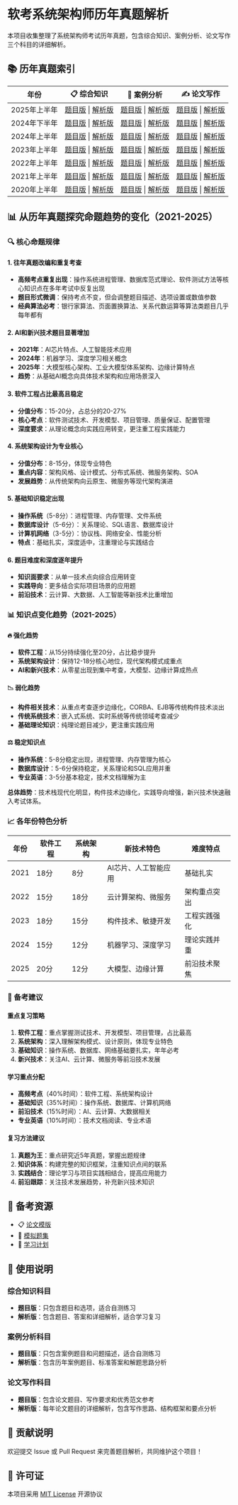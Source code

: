 # 软考系统架构师历年真题解析

本项目收集整理了系统架构师考试历年真题，包含综合知识、案例分析、论文写作三个科目的详细解析。

## 📚 历年真题索引

| 年份 | 📋 综合知识 | 📝 案例分析 | ✍️ 论文写作 |
|------|-------------|-------------|-------------|
| 2025年上半年 | [题目版](2025_first/comprehensive_knowledge_questions_only.md) \| [解析版](2025_first/comprehensive_knowledge.md) | [题目版](2025_first/case_analysis_questions_only.md) \| [解析版](2025_first/case_analysis.md) | [题目版](2025_first/lecture_writting.md) \| [解析版](2025_first/lecture_detail/) |
| 2024年下半年 | [题目版](2024_second/comprehensive_knowledge_questions_only.md) \| [解析版](2024_second/comprehensive_knowledge.md) | [题目版](2024_second/case_analysis_questions_only.md) \| [解析版](2024_second/case_analysis.md) | [题目版](2024_second/lecture_writting.md) \| [解析版](2024_second/lecture_detail/) |
| 2024年上半年 | [题目版](2024_first/comprehensive_knowledge_questions_only.md) \| [解析版](2024_first/comprehensive_knowledge.md) | [题目版](2024_first/case_analysis_questions_only.md) \| [解析版](2024_first/case_analysis.md) | [题目版](2024_first/lecture_writting.md) \| [解析版](2024_first/lecture_detail/) |
| 2023年上半年 | [题目版](2023_first/comprehensive_knowledge_questions_only.md) \| [解析版](2023_first/comprehensive_knowledge.md) | [题目版](2023_first/case_analysis_questions_only.md) \| [解析版](2023_first/case_analysis.md) | [题目版](2023_first/lecture_writting.md) \| [解析版](2023_first/lecture_detail/) |
| 2022年上半年 | [题目版](2022_first/comprehensive_knowledge_questions_only.md) \| [解析版](2022_first/comprehensive_knowledge.md) | [题目版](2022_first/case_analysis_questions_only.md) \| [解析版](2022_first/case_analysis.md) | [题目版](2022_first/lecture_writting.md) \| [解析版](2022_first/lecture_detail/) |
| 2021年上半年 | [题目版](2021_first/comprehensive_knowledge_questions_only.md) \| [解析版](2021_first/comprehensive_knowledge.md) | [题目版](2021_first/case_analysis_questions_only.md) \| [解析版](2021_first/case_analysis.md) | [题目版](2021_first/lecture_writting.md) \| [解析版](2021_first/lecture_detail/) |
| 2020年上半年 | [题目版](2020_first/comprehensive_knowledge_questions_only.md) \| [解析版](2020_first/comprehensive_knowledge.md)  | [题目版](2020_first/case_analysis_questions_only.md) \| [解析版](2020_first/case_analysis.md) | [题目版](2020_first/lecture_writting.md) \| [解析版](2020_first/lecture_detail/) |

## 📊 从历年真题探究命题趋势的变化（2021-2025）

### 🔍 核心命题规律

#### 1. 往年真题改编和重复考查
- **高频考点重复出现**：操作系统进程管理、数据库范式理论、软件测试方法等核心知识点在多年考试中反复出现
- **题目形式微调**：保持考点不变，但会调整题目描述、选项设置或数值参数
- **经典算法必考**：银行家算法、页面置换算法、关系代数运算等算法类题目几乎每年都有

#### 2. AI和新兴技术题目显著增加
- **2021年**：AI芯片特点、人工智能技术应用
- **2024年**：机器学习、深度学习相关概念
- **2025年**：大模型核心架构、工业大模型体系架构、边缘计算特点
- **趋势**：从基础AI概念向具体技术架构和应用场景深入

#### 3. 软件工程占比最高且稳定
- **分值分布**：15-20分，占总分的20-27%
- **核心考点**：软件测试技术、开发模型、项目管理、质量保证、配置管理
- **深度要求**：从理论概念向实践应用转变，更注重工程实践能力

#### 4. 系统架构设计为专业核心
- **分值分布**：8-15分，体现专业特色
- **重点内容**：架构风格、设计模式、分布式系统、微服务架构、SOA
- **发展趋势**：从传统架构向云原生、微服务等现代架构演进

#### 5. 基础知识稳定出现
- **操作系统**（5-8分）：进程管理、内存管理、文件系统
- **数据库设计**（5-6分）：关系理论、SQL语言、数据库设计
- **计算机网络**（3-5分）：协议栈、网络安全、性能分析
- **特点**：基础扎实，深度适中，注重理论与实践结合

#### 6. 题目难度和深度逐年提升
- **知识面要求**：从单一技术点向综合应用转变
- **实践导向**：更多结合实际项目场景的应用题
- **前沿技术**：云计算、大数据、人工智能等新技术比重增加

### 📊 知识点变化趋势（2021-2025）

#### 🔥 强化趋势
- **软件工程**：从15分持续强化至20分，占比稳步提升
- **系统架构设计**：保持12-18分核心地位，现代架构模式成重点
- **AI和新兴技术**：从零星出现到集中考查，大模型、边缘计算成热点

#### 📉 弱化趋势
- **构件相关技术**：从重点考查逐步边缘化，CORBA、EJB等传统构件技术淡出
- **传统系统技术**：嵌入式系统、实时系统等传统领域考查减少
- **基础理论知识**：纯理论题目减少，更注重实践应用

#### ⚖️ 稳定知识点
- **操作系统**：5-8分稳定出现，进程管理、内存管理为核心
- **数据库设计**：5-6分保持稳定，关系理论和SQL应用并重
- **专业英语**：3-5分基本稳定，技术文档理解为主

**总体趋势**：技术栈现代化明显，构件技术边缘化，实践导向增强，新兴技术快速融入考试体系。

### 📈 各年份特色分析

| 年份 | 软件工程 | 系统架构 | 新技术特色 | 难度特点 |
|------|----------|----------|------------|----------|
| 2021 | 18分 | 8分 | AI芯片、人工智能应用 | 基础扎实 |
| 2022 | 15分 | 18分 | 云计算架构、微服务 | 架构重点突出 |
| 2023 | 18分 | 15分 | 构件技术、敏捷开发 | 工程实践强化 |
| 2024 | 15分 | 12分 | 机器学习、深度学习 | 理论实践并重 |
| 2025 | 20分 | 12分 | 大模型、边缘计算 | 前沿技术聚焦 |

### 🎯 备考建议

#### 重点复习策略
1. **软件工程**：重点掌握测试技术、开发模型、项目管理，占比最高
2. **系统架构**：深入理解架构模式、设计原则，体现专业特色
3. **基础知识**：操作系统、数据库、网络基础要扎实，年年必考
4. **新兴技术**：关注AI、云计算、微服务等前沿技术发展

#### 学习重点分配
- **高频考点**（40%时间）：软件工程、系统架构设计
- **基础知识**（35%时间）：操作系统、数据库、计算机网络
- **前沿技术**（15%时间）：AI、云计算、大数据相关
- **专业英语**（10%时间）：技术文档阅读、专业术语

#### 复习方法建议
1. **真题为王**：重点研究近5年真题，掌握出题规律
2. **知识体系**：构建完整的知识框架，注重知识点间的联系
3. **实践结合**：理论学习与项目实践相结合，提高应用能力
4. **前沿跟踪**：关注技术发展趋势，补充新兴技术知识

## 🎯 备考资源

- 📋 [论文模版](./template/lecture_template.md)
- 📝 [模拟题集](./simulation/)
- 📅 [学习计划](./study_plan.md)

## 📖 使用说明

### 综合知识科目
- **题目版**：只包含题目和选项，适合自测练习
- **解析版**：包含题目、答案和详细解析，适合学习复习

### 案例分析科目
- **题目版**：只包含案例题目和问题描述，适合自测练习
- **解析版**：包含历年案例题目、标准答案和解题思路分析

### 论文写作科目
- **题目版**：包含论文题目、写作要求和优秀范文参考
- **解析版**：每年论文题目的详细解析，包含写作思路、结构框架和要点分析

## 🤝 贡献说明

欢迎提交 Issue 或 Pull Request 来完善题目解析，共同维护这个项目！

## 📄 许可证

本项目采用 [MIT License](LICENSE) 开源协议